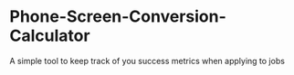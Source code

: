# Phone-Screen-Conversion-Calculator
A simple tool to keep track of you success metrics when applying to jobs
